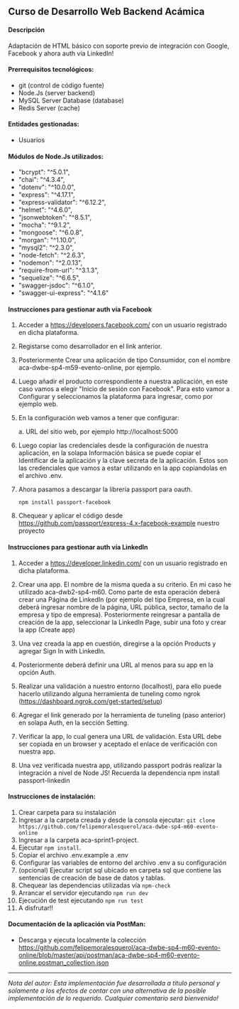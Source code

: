 ## Curso de Desarrollo Web Backend Acámica

#### Descripción

Adaptación de HTML básico con soporte previo de integración con Google, Facebook y ahora auth vía LinkedIn!


#### Prerrequisitos tecnológicos:

- git (control de código fuente)
- Node.Js (server backend)
- MySQL Server Database (database)
- Redis Server (cache)

#### Entidades gestionadas:

- Usuarios


#### Módulos de Node.Js utilizados:

- "bcrypt": "^5.0.1",
- "chai": "^4.3.4",
- "dotenv": "^10.0.0",
- "express": "^4.17.1",
- "express-validator": "^6.12.2",
- "helmet": "^4.6.0",
- "jsonwebtoken": "^8.5.1",
- "mocha": "^9.1.2",
- "mongoose": "^6.0.8",
- "morgan": "^1.10.0",
- "mysql2": "^2.3.0",
- "node-fetch": "^2.6.3",
- "nodemon": "^2.0.13",
- "require-from-url": "^3.1.3",
- "sequelize": "^6.6.5",
- "swagger-jsdoc": "^6.1.0",
- "swagger-ui-express": "^4.1.6"

#### Instrucciones para gestionar auth vía Facebook

1. Acceder a https://developers.facebook.com/ con un usuario registrado en dicha plataforma.

2. Registarse como desarrollador en el link anterior.

3. Posteriormente Crear una aplicación de tipo Consumidor, con el nombre aca-dwbe-sp4-m59-evento-online, por ejemplo.

4. Luego añadir el producto correspondiente a nuestra aplicación, en este caso vamos a elegir "Inicio de sesión con Facebook". Para esto vamor a Configurar y seleccionamos la plataforma para ingresar, como por ejemplo web.

5. En la configuración web vamos a tener que configurar:

   a. URL del sitio web, por ejemplo http://localhost:5000
   
6. Luego copiar las credenciales desde la configuración de nuestra aplicación, en la solapa Información básica se puede copiar el Identificar de la aplicación y la clave secreta de la aplicación. Estos son las credenciales que vamos a estar utilizando en la app copiandolas en el archivo .env.

7. Ahora pasamos a descargar la librería passport para oauth.

   ```npm install passport-facebook```

8. Chequear y aplicar el código desde https://github.com/passport/express-4.x-facebook-example nuestro proyecto


#### Instrucciones para gestionar auth vía LinkedIn

1. Acceder a https://developer.linkedin.com/ con un usuario registrado en dicha plataforma.

2. Crear una app. El nombre de la misma queda a su criterio. En mi caso he utilizado aca-dwb2-sp4-m60. Como parte de esta operación deberá crear una Página de LinkedIn (por ejemplo del tipo Empresa, en la cual deberá ingresar nombre de la página, URL pública, sector, tamaño de la empresa y tipo de empresa). Posteriormente reingresar a pantalla de creación de la app, seleccionar la LinkedIn Page, subir una foto y crear la app (Create app)

3. Una vez creada la app en cuestión, diregirse a la opción Products y agregar Sign In with LinkedIn.

4. Posteriormente deberá definir una URL al menos para su app en la opción Auth. 

5. Realizar una validación a nuestro entorno (localhost), para ello puede hacerlo utilizando alguna herramienta de tuneling como ngrok (https://dashboard.ngrok.com/get-started/setup)

6. Agregar el link generado por la herramienta de tuneling (paso anterior) en solapa Auth, en la sección Setting.

7. Verificar la app, lo cual genera una URL de validación. Esta URL debe ser copiada en un browser y aceptado el enlace de verificación con nuestra app.

8. Una vez verificada nuestra app, utilizando passport podrás realizar la integración a nivel de Node JS! Recuerda la dependencia npm install passport-linkedin




#### Instrucciones de instalación:

1. Crear carpeta para su instalación
2. Ingresar a la carpeta creada y desde la consola ejecutar:
   `git clone https://github.com/felipemoralesquerol/aca-dwbe-sp4-m60-evento-online`
3. Ingresar a la carpeta aca-sprint1-project.
4. Ejecutar `npm install`.
5. Copiar el archivo .env.example a .env
6. Configurar las variables de entorno del archivo .env a su configuración
7. (opcional) Ejecutar script sql ubicado en carpeta sql que contiene las sentencias de creación de base de datos y tablas.
8. Chequear las dependencias utilizadas vía `npm-check`
9. Arrancar el servidor ejecutando `npm run dev`
10. Ejecución de test ejecutando `npm run test`
11. A disfrutar!!

#### Documentación de la aplicación vía PostMan:

- Descarga y ejecuta localmente la colección https://github.com/felipemoralesquerol/aca-dwbe-sp4-m60-evento-online/blob/master/api/postman/aca-dwbe-sp4-m60-evento-online.postman_collection.json

---

_Nota del autor:
Esta implementación fue desarrollada a titulo personal y solamente a los efectos de contar con una alternativa de la posible implementación de lo requerido.
Cualquier comentario será bienvenido!_
